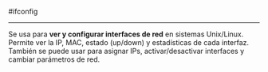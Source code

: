 #ifconfig

-----

Se usa para **ver y configurar interfaces de red** en sistemas Unix/Linux. Permite ver la IP, MAC, estado (up/down) y estadísticas de cada interfaz. También se puede usar para asignar IPs, activar/desactivar interfaces y cambiar parámetros de red.
